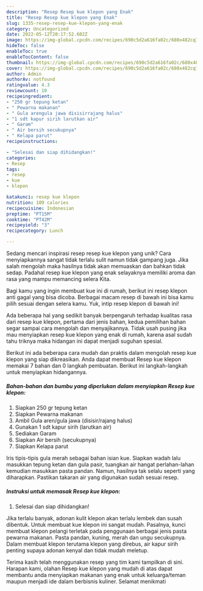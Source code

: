 ```yaml
---
description: "Resep Resep kue klepon yang Enak"
title: "Resep Resep kue klepon yang Enak"
slug: 1335-resep-resep-kue-klepon-yang-enak
category: Uncategorized
date: 2022-05-12T20:17:52.602Z
image: https://img-global.cpcdn.com/recipes/690c5d2a616fa02c/680x482cq70/resep-kue-klepon-foto-resep-utama.jpg
hideToc: false
enableToc: true
enableTocContent: false
thumbnail: https://img-global.cpcdn.com/recipes/690c5d2a616fa02c/680x482cq70/resep-kue-klepon-foto-resep-utama.jpg
cover: https://img-global.cpcdn.com/recipes/690c5d2a616fa02c/680x482cq70/resep-kue-klepon-foto-resep-utama.jpg
author: Admin
authorAv: notfound
ratingvalue: 4.3
reviewcount: 10
recipeingredient:
- "250 gr tepung ketan"
- " Pewarna makanan"
- " Gula arengula jawa disisirrajang halus"
- "1 sdt kapur sirih larutkan air"
- " Garam"
- " Air bersih secukupnya"
- " Kelapa parut"
recipeinstructions:

- "Selesai dan siap dihidangkan!"
categories:
- Resep
tags:
- resep
- kue
- klepon

katakunci: resep kue klepon 
nutrition: 109 calories
recipecuisine: Indonesian
preptime: "PT15M"
cooktime: "PT42M"
recipeyield: "3"
recipecategory: Lunch

---
```





Sedang mencari inspirasi resep resep kue klepon yang unik? Cara menyiapkannya sangat tidak terlalu sulit namun tidak gampang juga. Jika salah mengolah maka hasilnya tidak akan memuaskan dan bahkan tidak sedap. Padahal resep kue klepon yang enak selayaknya memiliki aroma dan rasa yang mampu memancing selera Kita.





Bagi kamu yang ingin membuat kue ini di rumah, berikut ini resep klepon anti gagal yang bisa dicoba. Berbagai macam resep di bawah ini bisa kamu pilih sesuai dengan selera kamu. Yuk, intip resep klepon di bawah ini!

Ada beberapa hal yang sedikit banyak berpengaruh terhadap kualitas rasa dari resep kue klepon, pertama dari jenis bahan, kedua pemilihan bahan segar sampai cara mengolah dan menyajikannya. Tidak usah pusing jika mau menyiapkan resep kue klepon yang enak di rumah, karena asal sudah tahu triknya maka hidangan ini dapat menjadi suguhan spesial.






Berikut ini ada beberapa cara mudah dan praktis dalam mengolah resep kue klepon yang siap dikreasikan. Anda dapat membuat Resep kue klepon memakai 7 bahan dan 0 langkah pembuatan. Berikut ini langkah-langkah untuk menyiapkan hidangannya.

<!--inarticleads1-->

##### Bahan-bahan dan bumbu yang diperlukan dalam menyiapkan Resep kue klepon:

1. Siapkan 250 gr tepung ketan
1. Siapkan  Pewarna makanan
1. Ambil  Gula aren/gula jawa (disisir/rajang halus)
1. Gunakan 1 sdt kapur sirih (larutkan air)
1. Sediakan  Garam
1. Siapkan  Air bersih (secukupnya)
1. Siapkan  Kelapa parut


Iris tipis-tipis gula merah sebagai bahan isian kue. Siapkan wadah lalu masukkan tepung ketan dan gula pasir, tuangkan air hangat perlahan-lahan kemudian masukkan pasta pandan. Namun, hasilnya tak selalu seperti yang diharapkan. Pastikan takaran air yang digunakan sudah sesuai resep. 

<!--inarticleads2-->

##### Instruksi untuk memasak Resep kue klepon:


1. Selesai dan siap dihidangkan!

Jika terlalu banyak, adonan kulit klepon akan terlalu lembek dan susah dibentuk. Untuk membuat kue klepon ini sangat mudah. Pasalnya, kunci membuat klepon pelangi terletak pada penggunaan berbagai jenis pasta pewarna makanan. Pasta pandan, kuning, merah dan ungu secukupnya. Dalam membuat klepon terutama klepon yang direbus, air kapur sirih penting supaya adonan kenyal dan tidak mudah meletup. 

Terima kasih telah menggunakan resep yang tim kami tampilkan di sini. Harapan kami, olahan Resep kue klepon yang mudah di atas dapat membantu anda menyiapkan makanan yang enak untuk keluarga/teman maupun menjadi ide dalam berbisnis kuliner. Selamat menikmati
